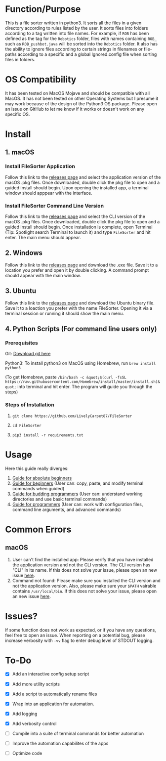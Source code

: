 # Function/Purpose

This is a file sorter written in python3. It sorts all the files in a given directory according to rules listed by the user. It sorts files into folders according to a tag written into file names. For example, if `ROB` has been defined as the tag for the `Robotics` folder, files with names containing `ROB_` such as `ROB_pushbot.java` will be sorted into the `Robotics` folder. It also has the ability to ignore files according to certain strings in filenames or file-paths according to a specific and a global Ignored.config file when sorting files in folders. 

# OS Compatibility

It has been tested on MacOS Mojave and should be compatible with all MacOS. It has not been tested on other Operating Systems but I presume it may work because of the design of the Python3 OS package. Please open an issue on GitHub to let me know if it works or doesn't work on any specific OS. 

# Install

## 1. macOS

### Install FileSorter Application

Follow this link to the [releases page]() and select the application version of the macOS .pkg files. Once downloaded, double click the pkg file to open and a guided install should begin. Upon opening the installed app, a terminal window should apppear with the interface. 

### Install FileSorter Command Line Version

Follow this link to the [releases page]() and select the CLI version of the macOS .pkg files. Once downloaded, double click the pkg file to open and a guided install should begin. Once installation is complete, open Terminal (Tip: Spotlight search Terminal to launch it) and type `FileSorter` and hit enter. The main menu should appear. 

## 2. Windows

Follow this link to the [releases page]() and download the .exe file. Save it to a location you prefer and open it by double clicking. A command prompt should appear with the main window. 

## 3. Ubuntu

Follow this link to the [releases page]() and download the Ubuntu binary file. Save it to a loaction you prefer with the name FileSorter. Opening it via a terminal session or running it should show the main menu. 

## 4. Python Scripts (For command line users only)
### Prerequisites
Git: [Download git here](https://git-scm.com/)

Python3: To install python3 on MacOS using Homebrew, run `brew install python3`

(To get Homebrew, paste `/bin/bash -c &quot;$(curl -fsSL https://raw.githubusercontent.com/Homebrew/install/master/install.sh)&quot;` into terminal and hit enter. The program will guide you through the steps)

### Steps of Installation

1. `git clone https://github.com/LivelyCarpet87/FileSorter`

2. `cd FileSorter`

3. `pip3 install -r requirements.txt`

# Usage

Here this guide really diverges:

1. [Guide for absolute beginners](https://github.com/LivelyCarpet87/FileSorter/blob/master/AbsoluteBeginnerGuide.md)
2. [Guide for beginners](https://github.com/LivelyCarpet87/FileSorter/blob/master/BeginnersGuide.md) (User can: copy, paste, and modify terminal commands when guided)
3. [Guide for budding programmers](https://github.com/LivelyCarpet87/FileSorter/blob/master/BeginnersGuide.md) (User can: understand working directories and use basic terminal commands)
4. [Guide for programmers](https://github.com/LivelyCarpet87/FileSorter/blob/master/AdvancedUsage.md) (User can: work with configuration files, command line arguments, and advanced commands)

# Common Errors
## macOS
1. User can't find the installed app:
	Please verify that you have installed the application version and not the CLI version. The CLI version has "CLI" in its name. If this does not solve your issue, please open an new issue [here](https://github.com/LivelyCarpet87/FileSorter/issues). 
2. Command not found:
	Please make sure you installed the CLI version and not the application version. Also, please make sure your `$PATH` vairable contains `/usr/local/bin`. If this does not solve your issue, please open an new issue [here](https://github.com/LivelyCarpet87/FileSorter/issues).

# Issues?

If some function does not work as expected, or if you have any questions, feel free to open an issue. When reporting on a potential bug, please increase verbosity with `-vv` flag to enter debug level of STDOUT logging. 

# To-Do

- [x] Add an interactive config setup script

- [x] Add more utility scripts

- [x] Add a script to automatically rename files

- [x] Wrap into an application for automation. 

- [x] Add logging

- [x] Add verbosity control

- [ ] Compile into a suite of terminal commands for better automation

- [ ] Improve the automation capabilites of the apps

- [ ] Optimize code